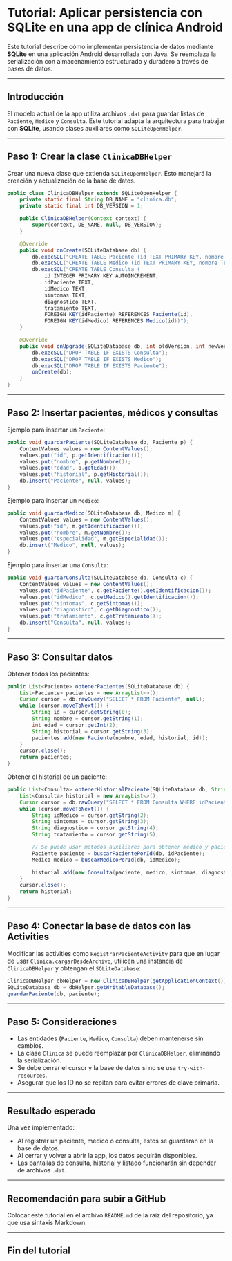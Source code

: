 # Tutorial: Aplicar persistencia con SQLite en una app de clínica Android

Este tutorial describe cómo implementar persistencia de datos mediante **SQLite** en una aplicación Android desarrollada con Java. Se reemplaza la serialización con almacenamiento estructurado y duradero a través de bases de datos.

---

## Introducción

El modelo actual de la app utiliza archivos `.dat` para guardar listas de `Paciente`, `Medico` y `Consulta`. Este tutorial adapta la arquitectura para trabajar con **SQLite**, usando clases auxiliares como `SQLiteOpenHelper`.

---

## Paso 1: Crear la clase `ClinicaDBHelper`

Crear una nueva clase que extienda `SQLiteOpenHelper`. Esto manejará la creación y actualización de la base de datos.

```java
public class ClinicaDBHelper extends SQLiteOpenHelper {
    private static final String DB_NAME = "clinica.db";
    private static final int DB_VERSION = 1;

    public ClinicaDBHelper(Context context) {
        super(context, DB_NAME, null, DB_VERSION);
    }

    @Override
    public void onCreate(SQLiteDatabase db) {
        db.execSQL("CREATE TABLE Paciente (id TEXT PRIMARY KEY, nombre TEXT, edad INTEGER, historial TEXT)");
        db.execSQL("CREATE TABLE Medico (id TEXT PRIMARY KEY, nombre TEXT, especialidad TEXT)");
        db.execSQL("CREATE TABLE Consulta (
            id INTEGER PRIMARY KEY AUTOINCREMENT,
            idPaciente TEXT,
            idMedico TEXT,
            sintomas TEXT,
            diagnostico TEXT,
            tratamiento TEXT,
            FOREIGN KEY(idPaciente) REFERENCES Paciente(id),
            FOREIGN KEY(idMedico) REFERENCES Medico(id))");
    }

    @Override
    public void onUpgrade(SQLiteDatabase db, int oldVersion, int newVersion) {
        db.execSQL("DROP TABLE IF EXISTS Consulta");
        db.execSQL("DROP TABLE IF EXISTS Medico");
        db.execSQL("DROP TABLE IF EXISTS Paciente");
        onCreate(db);
    }
}
```

---

## Paso 2: Insertar pacientes, médicos y consultas

Ejemplo para insertar un `Paciente`:

```java
public void guardarPaciente(SQLiteDatabase db, Paciente p) {
    ContentValues values = new ContentValues();
    values.put("id", p.getIdentificacion());
    values.put("nombre", p.getNombre());
    values.put("edad", p.getEdad());
    values.put("historial", p.getHistorial());
    db.insert("Paciente", null, values);
}
```

Ejemplo para insertar un `Medico`:

```java
public void guardarMedico(SQLiteDatabase db, Medico m) {
    ContentValues values = new ContentValues();
    values.put("id", m.getIdentificacion());
    values.put("nombre", m.getNombre());
    values.put("especialidad", m.getEspecialidad());
    db.insert("Medico", null, values);
}
```

Ejemplo para insertar una `Consulta`:

```java
public void guardarConsulta(SQLiteDatabase db, Consulta c) {
    ContentValues values = new ContentValues();
    values.put("idPaciente", c.getPaciente().getIdentificacion());
    values.put("idMedico", c.getMedico().getIdentificacion());
    values.put("sintomas", c.getSintomas());
    values.put("diagnostico", c.getDiagnostico());
    values.put("tratamiento", c.getTratamiento());
    db.insert("Consulta", null, values);
}
```

---

## Paso 3: Consultar datos

Obtener todos los pacientes:

```java
public List<Paciente> obtenerPacientes(SQLiteDatabase db) {
    List<Paciente> pacientes = new ArrayList<>();
    Cursor cursor = db.rawQuery("SELECT * FROM Paciente", null);
    while (cursor.moveToNext()) {
        String id = cursor.getString(0);
        String nombre = cursor.getString(1);
        int edad = cursor.getInt(2);
        String historial = cursor.getString(3);
        pacientes.add(new Paciente(nombre, edad, historial, id));
    }
    cursor.close();
    return pacientes;
}
```

Obtener el historial de un paciente:

```java
public List<Consulta> obtenerHistorialPaciente(SQLiteDatabase db, String idPaciente) {
    List<Consulta> historial = new ArrayList<>();
    Cursor cursor = db.rawQuery("SELECT * FROM Consulta WHERE idPaciente = ?", new String[]{idPaciente});
    while (cursor.moveToNext()) {
        String idMedico = cursor.getString(2);
        String sintomas = cursor.getString(3);
        String diagnostico = cursor.getString(4);
        String tratamiento = cursor.getString(5);

        // Se puede usar métodos auxiliares para obtener médico y paciente
        Paciente paciente = buscarPacientePorId(db, idPaciente);
        Medico medico = buscarMedicoPorId(db, idMedico);

        historial.add(new Consulta(paciente, medico, sintomas, diagnostico, tratamiento));
    }
    cursor.close();
    return historial;
}
```

---

## Paso 4: Conectar la base de datos con las Activities

Modificar las activities como `RegistrarPacienteActivity` para que en lugar de usar `Clinica.cargarDesdeArchivo`, utilicen una instancia de `ClinicaDBHelper` y obtengan el `SQLiteDatabase`:

```java
ClinicaDBHelper dbHelper = new ClinicaDBHelper(getApplicationContext());
SQLiteDatabase db = dbHelper.getWritableDatabase();
guardarPaciente(db, paciente);
```

---

## Paso 5: Consideraciones

* Las entidades (`Paciente`, `Medico`, `Consulta`) deben mantenerse sin cambios.
* La clase `Clinica` se puede reemplazar por `ClinicaDBHelper`, eliminando la serialización.
* Se debe cerrar el cursor y la base de datos si no se usa `try-with-resources`.
* Asegurar que los ID no se repitan para evitar errores de clave primaria.

---

## Resultado esperado

Una vez implementado:

* Al registrar un paciente, médico o consulta, estos se guardarán en la base de datos.
* Al cerrar y volver a abrir la app, los datos seguirán disponibles.
* Las pantallas de consulta, historial y listado funcionarán sin depender de archivos `.dat`.

---

## Recomendación para subir a GitHub

Colocar este tutorial en el archivo `README.md` de la raíz del repositorio, ya que usa sintaxis Markdown.

---

## Fin del tutorial
